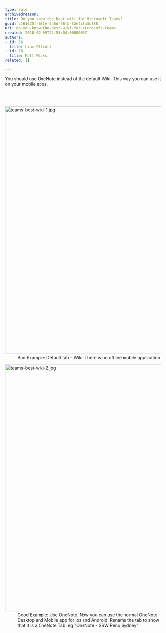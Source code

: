 ```yaml
---
type: rule
archivedreason: 
title: Do you know the best wiki for Microsoft Teams?
guid: c161625f-6f1e-4a5d-96fb-52e4c7a3cf88
uri: do-you-know-the-best-wiki-for-microsoft-teams
created: 2018-02-09T22:53:04.0000000Z
authors:
- id: 66
  title: Liam Elliott
- id: 78
  title: Matt Wicks
related: []

---
```



You should use OneNote instead of the default Wiki. This way you can use it on your&#160;mobile apps.<br><br>
<br><excerpt class='endintro'></excerpt><br>
<dl class="badImage"><dt>​​<img src="/PublishingImages/teams-best-wiki-1.jpg" alt="teams-best-wiki-1.jpg" style="width&#58;800px;" /></dt><dd>Bad Example&#58; Default tab – Wiki. There is no offline mobile application</dd></dl><dl class="goodImage"><dt><img src="/PublishingImages/teams-best-wiki-2.jpg" alt="teams-best-wiki-2.jpg" style="width&#58;800px;" /></dt><dd>Good Example&#58; Use OneNote. Now you can use the normal OneNote Desktop and Mobile app for ios and Android. Rename the tab to show that it is a OneNote Tab&#58; eg &quot;OneNote - SSW Reno Sydney&quot;​<br></dd></dl>


